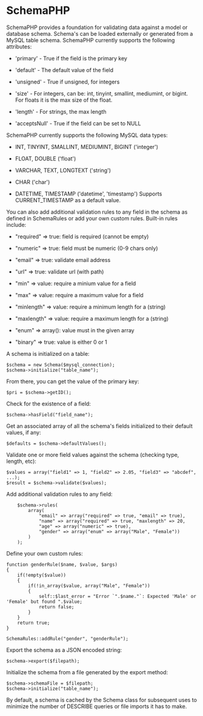 SchemaPHP
=========

SchemaPHP provides a foundation for validating data against a model or database schema. Schema's can be loaded externally or generated from a MySQL table schema. SchemaPHP currently supports the following attributes:

* 'primary' - True if the field is the primary key

* 'default' - The default value of the field

* 'unsigned' - True if unsigned, for integers

* 'size' - For integers, can be: int, tinyint, smallint, mediumint, or bigint. For floats it is the max size of the float.

* 'length' - For strings, the max length

* 'acceptsNull' - True if the field can be set to NULL

SchemaPHP currently supports the following MySQL data types:

* INT, TINYINT, SMALLINT, MEDIUMINT, BIGINT ('integer')

* FLOAT, DOUBLE ('float')

* VARCHAR, TEXT, LONGTEXT ('string')

* CHAR ('char')

* DATETIME, TIMESTAMP ('datetime', 'timestamp') Supports CURRENT_TIMESTAMP as a default value.

You can also add additional validation rules to any field in the schema as defined in SchemaRules or add your own custom rules. Built-in rules include:

* "required" => true: field is required (cannot be empty)

* "numeric" => true: field must be numeric (0-9 chars only)

* "email" => true: validate email address

* "url" => true: validate url (with path)

* "min" => value: require a minium value for a field

* "max" => value: require a maximum value for a field

* "minlength" => value: require a minimum length for a (string)

* "maxlength" => value: require a maximum length for a (string)

* "enum" => array(): value must in the given array

* "binary" => true: value is either 0 or 1

A schema is initialized on a table:

	$schema = new Schema($mysql_connection);
	$schema->initialize("table_name");
	
From there, you can get the value of the primary key:

	$pri = $schema->getID();
	
Check for the existence of a field:

	$schema->hasField("field_name");
	
Get an associated array of all the schema's fields initialized to their default values, if any:

	$defaults = $schema->defaultValues();
	
Validate one or more field values against the schema (checking type, length, etc):

	$values = array("field1" => 1, "field2" => 2.05, "field3" => "abcdef", ...);
	$result = $schema->validate($values);

Add additional validation rules to any field:

		$schema->rules(
			array(
				"email" => array("required" => true, "email" => true),
				"name" => array("required" => true, "maxlength" => 20,
				"age" => array("numeric" => true),
				"gender" => array("enum" => array("Male", "Female"))
			)
		);
	
Define your own custom rules:

	function genderRule($name, $value, $args)
	{
		if(!empty($value))
		{
			if(!in_array($value, array("Male", "Female"))
			{
				self::$last_error = "Error `".$name."`: Expected 'Male' or 'Female' but found ".$value;
				return false;
			}
		}
		return true;
	}
	
	SchemaRules::addRule("gender", "genderRule");

Export the schema as a JSON encoded string:

	$schema->export($filepath);
	
Initialize the schema from a file generated by the export method:

	$schema->schemaFile = $filepath;
	$schema->initialize("table_name");
	
By default, a schema is cached by the Schema class for subsequent uses to minimize the number of DESCRIBE queries or file imports it has to make.
